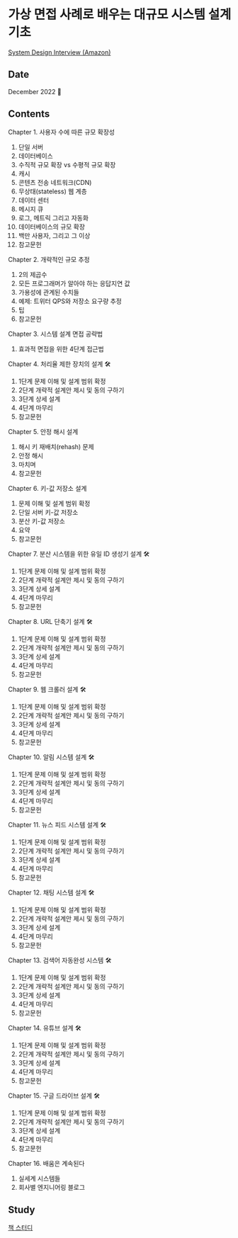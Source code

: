 # 가상 면접 사례로 배우는 대규모 시스템 설계 기초

[System Design Interview (Amazon)](https://www.amazon.com/System-Design-Interview-insiders-Second/dp/B08CMF2CQF)

## Date

December 2022 :christmas_tree:

## Contents

Chapter 1. 사용자 수에 따른 규모 확장성

1. 단일 서버
2. 데이터베이스
3. 수직적 규모 확장 vs 수평적 규모 확장
4. 캐시
5. 콘텐츠 전송 네트워크(CDN)
6. 무상태(stateless) 웹 계층
7. 데이터 센터
8. 메시지 큐
9. 로그, 메트릭 그리고 자동화
10. 데이터베이스의 규모 확장
11. 백만 사용자, 그리고 그 이상
12. 참고문헌

Chapter 2. 개략적인 규모 추정

1. 2의 제곱수
2. 모든 프로그래머가 알아야 하는 응답지연 값
3. 가용성에 관계된 수치들
4. 예제: 트위터 QPS와 저장소 요구량 추정
5. 팁
6. 참고문헌

Chapter 3. 시스템 설계 면접 공략법

1. 효과적 면접을 위한 4단계 접근법

Chapter 4. 처리율 제한 장치의 설계 :hammer_and_wrench:

1. 1단계 문제 이해 및 설계 범위 확정
2. 2단계 개략적 설계안 제시 및 동의 구하기
3. 3단계 상세 설계
4. 4단계 마무리
5. 참고문헌

Chapter 5. 안정 해시 설계

1. 해시 키 재배치(rehash) 문제
2. 안정 해시
3. 마치며
4. 참고문헌

Chapter 6. 키-값 저장소 설계

1. 문제 이해 및 설계 범위 확정
2. 단일 서버 키-값 저장소
3. 분산 키-값 저장소
4. 요약
5. 참고문헌

Chapter 7. 분산 시스템을 위한 유일 ID 생성기 설계 :hammer_and_wrench:

1. 1단계 문제 이해 및 설계 범위 확정
2. 2단계 개략적 설계안 제시 및 동의 구하기
3. 3단계 상세 설계
4. 4단계 마무리
5. 참고문헌

Chapter 8. URL 단축기 설계 :hammer_and_wrench:

1. 1단계 문제 이해 및 설계 범위 확정
2. 2단계 개략적 설계안 제시 및 동의 구하기
3. 3단계 상세 설계
4. 4단계 마무리
5. 참고문헌

Chapter 9. 웹 크롤러 설계 :hammer_and_wrench:

1. 1단계 문제 이해 및 설계 범위 확정
2. 2단계 개략적 설계안 제시 및 동의 구하기
3. 3단계 상세 설계
4. 4단계 마무리
5. 참고문헌

Chapter 10. 알림 시스템 설계 :hammer_and_wrench:

1. 1단계 문제 이해 및 설계 범위 확정
2. 2단계 개략적 설계안 제시 및 동의 구하기
3. 3단계 상세 설계
4. 4단계 마무리
5. 참고문헌

Chapter 11. 뉴스 피드 시스템 설계 :hammer_and_wrench:

1. 1단계 문제 이해 및 설계 범위 확정
2. 2단계 개략적 설계안 제시 및 동의 구하기
3. 3단계 상세 설계
4. 4단계 마무리
5. 참고문헌

Chapter 12. 채팅 시스템 설계 :hammer_and_wrench:

1. 1단계 문제 이해 및 설계 범위 확정
2. 2단계 개략적 설계안 제시 및 동의 구하기
3. 3단계 상세 설계
4. 4단계 마무리
5. 참고문헌

Chapter 13. 검색어 자동완성 시스템 :hammer_and_wrench:

1. 1단계 문제 이해 및 설계 범위 확정
2. 2단계 개략적 설계안 제시 및 동의 구하기
3. 3단계 상세 설계
4. 4단계 마무리
5. 참고문헌

Chapter 14. 유튜브 설계 :hammer_and_wrench:

1. 1단계 문제 이해 및 설계 범위 확정
2. 2단계 개략적 설계안 제시 및 동의 구하기
3. 3단계 상세 설계
4. 4단계 마무리
5. 참고문헌

Chapter 15. 구글 드라이브 설계 :hammer_and_wrench:

1. 1단계 문제 이해 및 설계 범위 확정
2. 2단계 개략적 설계안 제시 및 동의 구하기
3. 3단계 상세 설계
4. 4단계 마무리
5. 참고문헌

Chapter 16. 배움은 계속된다

1. 실세계 시스템들
2. 회사별 엔지니어링 블로그

## Study

[책 스터디](https://github.com/TmaxArmy/BookStudy/tree/main/%EA%B0%80%EC%83%81%20%EB%A9%B4%EC%A0%91%20%EC%82%AC%EB%A1%80%EB%A1%9C%20%EB%B0%B0%EC%9A%B0%EB%8A%94%20%EB%8C%80%EA%B7%9C%EB%AA%A8%20%EC%8B%9C%EC%8A%A4%ED%85%9C%20%EC%84%A4%EA%B3%84%20%EA%B8%B0%EC%B4%88)
